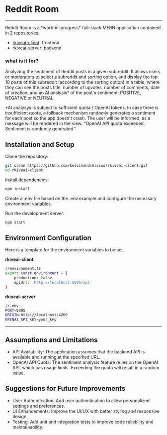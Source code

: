 <h1>
  Reddit Room
</h1>
<hr/>
Reddit Room is a *work-in-progress* full-stack MERN application contained in 2 repositories:

- [rkiveai-client](https://github.com/kelvinandcelsius/rkiveai-client): frontend
- [rkiveai-server](https://github.com/kelvinandcelsius/rkiveai-server): backend

### what is it for?

Analyzing the sentiment of Reddit posts in a given subreddit. It allows users or moderators to select a subreddit and sorting option, and display the top 10 posts of this subreddit (according to the sorting option) in a table, where they can see the posts title, number of upvotes, number of comments, date of creation, and an AI analysis* of the post's sentiment: POSITIVE, NEGATIVE or NEUTRAL.

*AI analysys is subject to sufficient quota / OpenAI tokens.
In case there is insufficient quota, a fallback mechanism randomly generates a sentiment for each post so the app doesn't crash.
The user will be informed, as a message will be rendered in the view: "OpenAI API quota exceeded. Sentiment is randomly generated."

## Installation and Setup

Clone the repository:

```bash
git clone https://github.com/kelvinandcelsius/rkiveai-client.git
cd rkiveai-client
```

Install dependencies:
```bash
npm install
```

Create a .env file based on the .env.example and configure the necessary environment variables.

Run the development server:
```bash
npm start
```

## Environment Configuration
Here is a template for the environment variables to be set.

**rkiveai-client**
```bash
//environment.ts
export const environment = {
    production: false,
    apiUrl: 'http://localhost:5005/api'
}
```

**rkiveai-server**
```bash
//.env
PORT=5005
ORIGIN=http://localhost:4200
OPENAI_API_KEY=your_key

```

<hr/>

## Assumptions and Limitations
- API Availability: The application assumes that the backend API is available and running at the specified URL.
- OpenAI API Quota: The sentiment analysis feature relies on the OpenAI API, which has usage limits. Exceeding the quota will result in a random value.

## Suggestions for Future Improvements

- User Authentication: Add user authentication to allow personalized settings and preferences.
- UI Enhancements: Improve the UI/UX with better styling and responsive design.
- Testing: Add unit and integration tests to improve code reliability and maintainability.